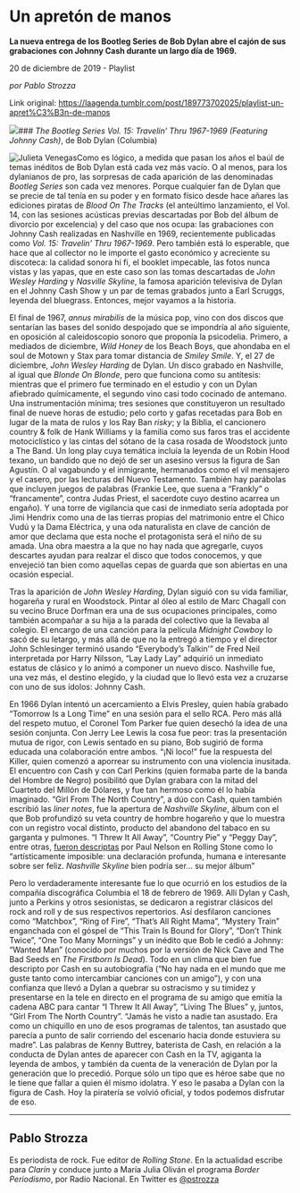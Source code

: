 # Un apretón de manos

**La nueva entrega de los Bootleg Series de Bob Dylan abre el cajón de sus grabaciones con Johnny Cash durante un largo día de 1969.**

20 de diciembre de 2019 - Playlist

_por Pablo Strozza_

Link original: https://laagenda.tumblr.com/post/189773702025/playlist-un-apret%C3%B3n-de-manos

![](https://64.media.tumblr.com/0bb15ae5bc04d40598303e439a2e7e1a/1f3d4cbbb29fa89d-0b/s500x750/1b8de5f2f16daf9c680d2a47350297eb525e29d9.jpg)### *The Bootleg Series Vol. 15:
Travelin’ Thru 1967-1969 (Featuring Johnny Cash)*, de Bob Dylan (Columbia)

![Julieta Venegas](https://64.media.tumblr.com/29e8816fa82919cbe4aefd02996829f5/1f3d4cbbb29fa89d-3c/s250x400/121510ed173dbe2b47d3dd7656cad5933c6977df.jpg)Como es lógico, a medida que pasan los
años el baúl de temas inéditos de Bob Dylan está cada vez más vacío. O al
menos, para los dylanianos de pro, las sorpresas de cada aparición de las
denominadas *Bootleg Series* son cada
vez menores. Porque cualquier fan de Dylan que se precie de tal tenía en su
poder y en formato físico desde hace añares las ediciones piratas de *Blood On The Tracks* (el anteúltimo
lanzamiento, el Vol. 14, con las sesiones acústicas previas descartadas por Bob
del álbum de divorcio por excelencia) y del caso que nos ocupa: las grabaciones
con Johnny Cash realizadas en Nashville en 1969, recientemente publicadas como *Vol. 15: Travelin’ Thru 1967-1969*. Pero también
está lo esperable, que hace que al collector no le importe el gasto económico y
acreciente su discoteca: la calidad sonora hi fi, el booklet impecable, las
fotos nunca vistas y las yapas, que en este caso son las tomas descartadas de *John Wesley Harding* y *Nasville Skyline*, la famosa aparición televisiva
de Dylan en el Johnny Cash Show y un par de temas grabados junto a Earl Scruggs,
leyenda del bluegrass. Entonces, mejor vayamos a la historia. 

El final de 1967, *annus mirabilis* de la música pop, vino con dos discos que sentarían
las bases del sonido despojado que se impondría al año siguiente, en oposición
al caleidoscopio sonoro que proponía la psicodelia. Primero, a mediados de
diciembre, *Wild Honey* de los Beach
Boys, que ahondaba en el soul de Motown y Stax para tomar distancia de *Smiley Smile*. Y, el 27 de diciembre, *John Wesley Harding* de Dylan. Un disco
grabado en Nashville, al igual que *Blonde
On Blonde*, pero que funciona como su antítesis: mientras que el primero fue
terminado en el estudio y con un Dylan afiebrado químicamente, el segundo vino
casi todo cocinado de antemano. Una instrumentación mínima; tres sesiones que
constituyeron un resultado final de nueve horas de estudio; pelo corto y gafas
recetadas para Bob en lugar de la mata de rulos y los Ray Ban *risky*; y la Biblia, el cancionero country
& folk de Hank Williams y la familia como sus faros tras el accidente motociclístico
y las cintas del sótano de la casa rosada de Woodstock junto a The Band. Un
long play cuya temática incluía la leyenda de un Robin Hood texano, un bandido que
no dejó de ser un asesino versus la figura de San Agustín. O al vagabundo y el
inmigrante, hermanados como el vil mensajero y el casero, por las lecturas del
Nuevo Testamento. También hay parábolas que incluyen juegos de palabras
(Frankie Lee, que suena a “Frankly” o “francamente”, contra Judas Priest, el
sacerdote cuyo destino acarrea un engaño). Y una torre de vigilancia que casi
de inmediato sería adoptada por Jimi Hendrix como una de las tierras propias
del matrimonio entre el Chico Vudú y la Dama Eléctrica, y una oda naturalista
en clave de canción de amor que declama que esta noche el protagonista será el
niño de su amada. Una obra maestra a la que no hay nada que agregarle, cuyos
descartes ayudan para realzar el disco que todos conocemos, y que envejeció tan
bien como aquellas cepas de guarda que son abiertas en una ocasión especial. 

Tras la aparición de *John Wesley Harding*, Dylan siguió con su
vida familiar, hogareña y rural en Woodstock. Pintar al óleo al estilo de Marc Chagall
con su vecino Bruce Dorfman era una de sus ocupaciones principales, como
también acompañar a su hija a la parada del colectivo que la llevaba al colegio.
El encargo de una canción para la película *Midnight
Cowboy* lo sacó de su letargo, y más allá de que no la entregó a tiempo y el
director John Schlesinger terminó usando “Everybody’s Talkin’” de Fred Neil
interpretada por Harry Nilsson, “Lay Lady Lay” adquirió un inmediato estatus de
clásico y lo animó a componer un nuevo disco. Nashville fue, una vez más, el
destino elegido, y la ciudad que lo llevó esta vez a cruzarse con uno de sus
ídolos: Johnny Cash.

En 1966 Dylan intentó un acercamiento a
Elvis Presley, quien había grabado “Tomorrow Is a Long Time” en una sesión para
el sello RCA. Pero más allá del respeto mutuo, el Coronel Tom Parker fue quien
desechó la idea de una sesión conjunta. Con Jerry Lee Lewis la cosa fue peor:
tras la presentación mutua de rigor, con Lewis sentado en su piano, Bob sugirió
de forma educada una colaboración entre ambos. “¡Ni loco!” fue la respuesta del
Killer, quien comenzó a aporrear su instrumento con una violencia inusitada. El
encuentro con Cash y con Carl Perkins (quien formaba parte de la banda del
Hombre de Negro) posibilitó que Dylan grabara con la mitad del Cuarteto del
Millón de Dólares, y fue tan hermoso como él lo había imaginado. “Girl From The
North Country”, a dúo con Cash, quien también escribió las *liner notes*, fue la apertura de *Nashville
Skyline*, álbum con el que Bob profundizó su veta country de hombre hogareño
y que lo muestra con un registro vocal distinto, producto del abandono del
tabaco en su garganta y pulmones. “I Threw It All Away”, “Country Pie” y “Peggy
Day”, entre otras, [fueron descriptas](https://www.rollingstone.com/music/music-album-reviews/nashville-skyline-250427/) por Paul Nelson en Rolling Stone como lo “artísticamente imposible: una declaración
profunda, humana e interesante sobre ser feliz. *Nashville Skyline* bien podría ser… su mejor álbum” 

Pero lo verdaderamente interesante fue
lo que ocurrió en los estudios de la compañía discográfica Columbia el 18 de
febrero de 1969. Allí Dylan y Cash, junto a Perkins y otros sesionistas, se
dedicaron a registrar clásicos del rock and roll y de sus respectivos
repertorios. Así desfilaron canciones como “Matchbox”, “Ring of Fire”, “That’s
All Right Mama”, “Mystery Train” enganchada con el góspel de “This Train Is
Bound for Glory”, “Don’t Think Twice”, “One Too Many Mornings” y un inédito que
Bob le cedió a Johnny: “Wanted Man” (conocido por muchos por la versión de Nick
Cave and The Bad Seeds en *The Firstborn
Is Dead*). Todo en un clima que bien fue descripto por Cash en su
autobiografía (“No hay nada en el mundo que me guste tanto como intercambiar
canciones con un amigo”), y con una confianza que llevó a Dylan a quebrar su
ostracismo y su timidez y presentarse en la tele en directo en el programa de
su amigo que emitía la cadena ABC para cantar “I Threw It All Away”, “Living
The Blues” y, juntos, “Girl From The North Country”. “Jamás he visto a nadie
tan asustado. Era como un chiquillo en uno de esos programas de talentos, tan
asustado que parecía a punto de salir corriendo del escenario hacia donde
estuviera su madre”. Las palabras de Kenny Buttrey, baterista de Cash, en
relación a la conducta de Dylan antes de aparecer con Cash en la TV, agiganta
la leyenda de ambos, y también da cuenta de la veneración de Dylan por la
generación que lo precedió. Porque sólo un tipo que es héroe sabe que no le
tiene que fallar a quien él mismo idolatra. Y eso le pasaba a Dylan con la
figura de Cash. Hoy la piratería se volvió oficial, y todos podemos disfrutar
de eso. 



---

Pablo Strozza
-------------

 Es periodista de rock. Fue editor de *Rolling Stone*. En la actualidad escribe para *Clarín* y conduce junto a María Julia Oliván el programa *Border Periodismo*, por Radio Nacional. En Twitter es [@pstrozza](https://twitter.com/pstrozza) 

